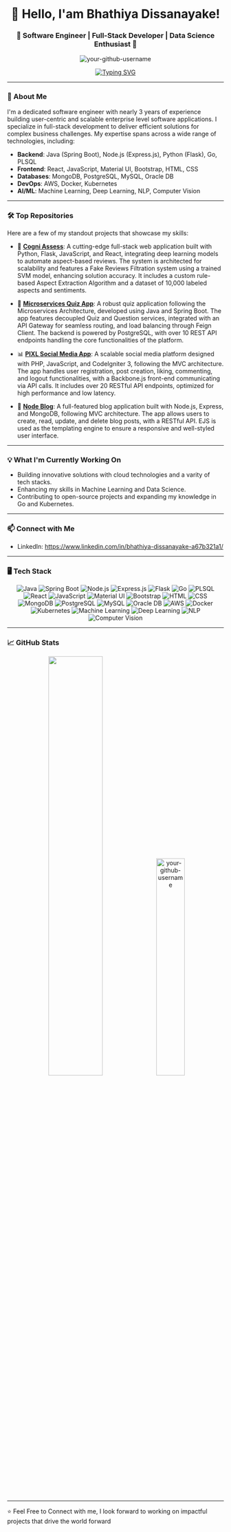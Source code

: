 <h1 align="center">👋 Hello, I'am Bhathiya Dissanayake!</h1>
<h3 align="center">🌟 Software Engineer | Full-Stack Developer | Data Science Enthusiast 🌟</h3>

<p align="center">
  <img src="https://komarev.com/ghpvc/?username=your-github-username&label=Profile%20Views&color=brightgreen&style=flat-square" alt="your-github-username" />
</p>

<p align="center">
  <a href="https://github.com/Bhathiya29">
    <img src="https://readme-typing-svg.herokuapp.com?color=0D70F3&size=17&lines=Bringing+Ideas+Into+Reality+Through+Code!" alt="Typing SVG">
  </a>
</p>

---

### 🌟 About Me

I'm a dedicated software engineer with nearly 3 years of experience building user-centric and scalable enterprise level software applications. I specialize in full-stack development to deliver efficient solutions for complex business challenges. My expertise spans across a wide range of technologies, including:

- **Backend**: Java (Spring Boot), Node.js (Express.js), Python (Flask), Go, PLSQL
- **Frontend**:  React, JavaScript, Material UI, Bootstrap, HTML, CSS
- **Databases**: MongoDB, PostgreSQL, MySQL, Oracle DB
- **DevOps**: AWS, Docker, Kubernetes
- **AI/ML**: Machine Learning, Deep Learning, NLP, Computer Vision

---

### 🛠️ Top Repositories

Here are a few of my standout projects that showcase my skills:

- 🧠 [**Cogni Assess**](https://github.com/Bhathiya29): A cutting-edge full-stack web application built with Python, Flask, JavaScript, and React, integrating deep learning models to automate aspect-based reviews. The system is architected for scalability and features a Fake Reviews Filtration system using a trained SVM model, enhancing solution accuracy. It includes a custom rule-based Aspect Extraction Algorithm and a dataset of 10,000 labeled aspects and sentiments.

- 🚀 [**Microservices Quiz App**](https://github.com/Bhathiya29/Springboot-Microservices-Quiz-App): A robust quiz application following the Microservices Architecture, developed using Java and Spring Boot. The app features decoupled Quiz and Question services, integrated with an API Gateway for seamless routing, and load balancing through Feign Client. The backend is powered by PostgreSQL, with over 10 REST API endpoints handling the core functionalities of the platform.

- 📊 [**PIXL Social Media App**](https://github.com/Bhathiya29/Pixl): A scalable social media platform designed with PHP, JavaScript, and CodeIgniter 3, following the MVC architecture. The app handles user registration, post creation, liking, commenting, and logout functionalities, with a Backbone.js front-end communicating via API calls. It includes over 20 RESTful API endpoints, optimized for high performance and low latency.

- 💫 [**Node Blog**](https://github.com/Bhathiya29/NodeBlog): A full-featured blog application built with Node.js, Express, and MongoDB, following MVC architecture. The app allows users to create, read, update, and delete blog posts, with a RESTful API. EJS is used as the templating engine to ensure a responsive and well-styled user interface.

---

### 💡 What I'm Currently Working On

- Building innovative solutions with cloud technologies and a varity of tech stacks.
- Enhancing my skills in Machine Learning and Data Science.
- Contributing to open-source projects and expanding my knowledge in Go and Kubernetes.

---

### 📫 Connect with Me

- LinkedIn: https://www.linkedin.com/in/bhathiya-dissanayake-a67b321a1/

---

### 🖥️ Tech Stack

<p align="center">
  <img src="https://img.shields.io/badge/Java-ED8B00?style=for-the-badge&logo=java&logoColor=white" alt="Java" />
  <img src="https://img.shields.io/badge/Spring%20Boot-6DB33F?style=for-the-badge&logo=spring-boot&logoColor=white" alt="Spring Boot" />
  <img src="https://img.shields.io/badge/Node.js-43853D?style=for-the-badge&logo=node.js&logoColor=white" alt="Node.js" />
  <img src="https://img.shields.io/badge/Express.js-404D59?style=for-the-badge" alt="Express.js" />
  <img src="https://img.shields.io/badge/Flask-000000?style=for-the-badge&logo=flask&logoColor=white" alt="Flask" />
  <img src="https://img.shields.io/badge/Go-00ADD8?style=for-the-badge&logo=go&logoColor=white" alt="Go" />
  <img src="https://img.shields.io/badge/PLSQL-003B57?style=for-the-badge" alt="PLSQL" />

  <img src="https://img.shields.io/badge/React-20232A?style=for-the-badge&logo=react&logoColor=61DAFB" alt="React" />
  <img src="https://img.shields.io/badge/JavaScript-323330?style=for-the-badge&logo=javascript&logoColor=F7DF1E" alt="JavaScript" />
  <img src="https://img.shields.io/badge/Material%20UI-0081CB?style=for-the-badge&logo=mui&logoColor=white" alt="Material UI" />
  <img src="https://img.shields.io/badge/Bootstrap-563D7C?style=for-the-badge&logo=bootstrap&logoColor=white" alt="Bootstrap" />
  <img src="https://img.shields.io/badge/HTML5-E34F26?style=for-the-badge&logo=html5&logoColor=white" alt="HTML" />
  <img src="https://img.shields.io/badge/CSS3-1572B6?style=for-the-badge&logo=css3&logoColor=white" alt="CSS" />

  <img src="https://img.shields.io/badge/MongoDB-47A248?style=for-the-badge&logo=mongodb&logoColor=white" alt="MongoDB" />
  <img src="https://img.shields.io/badge/PostgreSQL-316192?style=for-the-badge&logo=postgresql&logoColor=white" alt="PostgreSQL" />
  <img src="https://img.shields.io/badge/MySQL-4479A1?style=for-the-badge&logo=mysql&logoColor=white" alt="MySQL" />
  <img src="https://img.shields.io/badge/Oracle-F80000?style=for-the-badge&logo=oracle&logoColor=white" alt="Oracle DB" />

  <img src="https://img.shields.io/badge/AWS-232F3E?style=for-the-badge&logo=amazon-aws&logoColor=white" alt="AWS" />
  <img src="https://img.shields.io/badge/Docker-2496ED?style=for-the-badge&logo=docker&logoColor=white" alt="Docker" />
  <img src="https://img.shields.io/badge/Kubernetes-326CE5?style=for-the-badge&logo=kubernetes&logoColor=white" alt="Kubernetes" />

  <img src="https://img.shields.io/badge/Machine%20Learning-0078D4?style=for-the-badge&logo=azure-devops&logoColor=white" alt="Machine Learning" />
  <img src="https://img.shields.io/badge/Deep%20Learning-FF6F00?style=for-the-badge&logo=tensorflow&logoColor=white" alt="Deep Learning" />
  <img src="https://img.shields.io/badge/NLP-008080?style=for-the-badge" alt="NLP" />
  <img src="https://img.shields.io/badge/Computer%20Vision-663399?style=for-the-badge" alt="Computer Vision" />
</p>

---

### 📈 GitHub Stats

<p align="center">
  <!--<img src="https://github-readme-stats.vercel.app/api?username=Bhathiya29&show_icons=true&theme=radical" alt="your-github-username" width="48%" />-->
  <a href="https://github.com/Bhathiya29"><img width="50%" src="http://github-readme-streak-stats.herokuapp.com/?user=Bhathiya29&theme=radical&date_format=M%20j%5B%2C%20Y%5D&ring=ff3068&fire=ff3068&sideNums=ff3068"></a>
  <img src="https://github-readme-stats.vercel.app/api/top-langs/?username=Bhathiya29&layout=compact&theme=radical" alt="your-github-username" width="36%" />
</p>

---

⭐️ Feel Free to Connect with me, I look forward to working on impactful projects that drive the world forward
